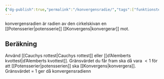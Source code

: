 ```yaml
---
{"dg-publish":true,"permalink":"/konvergensradie/","tags":["funktionsteori"]}
---
```


konvergensradien är radien av den cirkelskivan en [[Potensserier\|potensserie]] [[Konvergens\|konvergerar]] mot.

## Beräkning
Använd [[Cauchys rottest\|Cauchys rottest]] eller [[d’Alemberts kvottest\|d’Alemberts kvottest]]. Gränsvärdet du får fram ska då vara $<1$ för att [[Potensserier\|potensserien]] ska [[Konvergens\|konvergera]]. Gränsvärdet = 1 ger då konvergensradienn